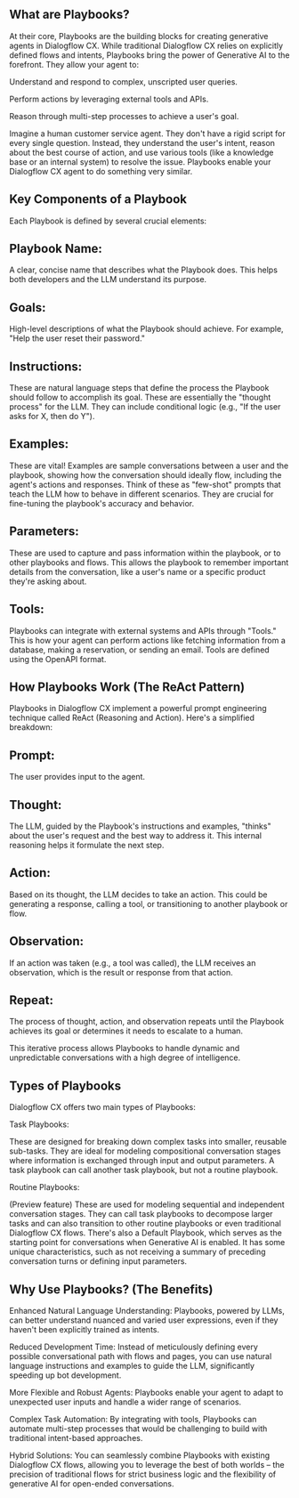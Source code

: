 ## What are Playbooks?

At their core, Playbooks are the building blocks for creating generative agents in Dialogflow CX. While traditional Dialogflow CX relies on explicitly defined flows and intents, Playbooks bring the power of Generative AI to the forefront. They allow your agent to:

 Understand and respond to complex, unscripted user queries.

 Perform actions by leveraging external tools and APIs.

 Reason through multi-step processes to achieve a user's goal.

 Imagine a human customer service agent. They don't have a rigid script for every single question. Instead, they understand the user's intent, reason about the best course of action, 
 and use various tools (like a knowledge base or an internal system) to resolve the issue. Playbooks enable your Dialogflow CX agent to do something very similar.

## Key Components of a Playbook

Each Playbook is defined by several crucial elements:

## Playbook Name: 

A clear, concise name that describes what the Playbook does. This helps both developers and the LLM understand its purpose.

## Goals: 

High-level descriptions of what the Playbook should achieve. For example, "Help the user reset their password."

## Instructions:

These are natural language steps that define the process the Playbook should follow to accomplish its goal. These are essentially the "thought process" for the LLM. They can include conditional logic (e.g., "If the user asks for X, then do Y").

## Examples:

These are vital! Examples are sample conversations between a user and the playbook, showing how the conversation should ideally flow, including the agent's actions and responses. Think of these as "few-shot" prompts that teach the LLM how to behave in different scenarios. They are crucial for fine-tuning the playbook's accuracy and behavior.

## Parameters: 

These are used to capture and pass information within the playbook, or to other playbooks and flows. This allows the playbook to remember important details from the conversation, like a user's name or a specific product they're asking about.

## Tools: 

Playbooks can integrate with external systems and APIs through "Tools." This is how your agent can perform actions like fetching information from a database, making a reservation, or sending an email. Tools are defined using the OpenAPI format.

## How Playbooks Work (The ReAct Pattern)

Playbooks in Dialogflow CX implement a powerful prompt engineering technique called ReAct (Reasoning and Action). Here's a simplified breakdown:

## Prompt: 

The user provides input to the agent.

## Thought: 

The LLM, guided by the Playbook's instructions and examples, "thinks" about the user's request and the best way to address it. This internal reasoning helps it formulate the next step.

## Action: 

Based on its thought, the LLM decides to take an action. This could be generating a response, calling a tool, or transitioning to another playbook or flow.

## Observation: 

If an action was taken (e.g., a tool was called), the LLM receives an observation, which is the result or response from that action.

## Repeat: 

The process of thought, action, and observation repeats until the Playbook achieves its goal or determines it needs to escalate to a human.

This iterative process allows Playbooks to handle dynamic and unpredictable conversations with a high degree of intelligence.

## Types of Playbooks

Dialogflow CX offers two main types of Playbooks:

 Task Playbooks: 

These are designed for breaking down complex tasks into smaller, reusable sub-tasks. They are ideal for modeling compositional conversation stages where information is exchanged through input and output parameters. A task playbook can call another task playbook, but not a routine playbook.

 Routine Playbooks: 

(Preview feature) These are used for modeling sequential and independent conversation stages. They can call task playbooks to decompose larger tasks and can also transition to other routine playbooks or even traditional Dialogflow CX flows.
There's also a Default Playbook, which serves as the starting point for conversations when Generative AI is enabled. It has some unique characteristics, such as not receiving a summary of preceding conversation turns or defining input parameters.

## Why Use Playbooks? (The Benefits)

Enhanced Natural Language Understanding: Playbooks, powered by LLMs, can better understand nuanced and varied user expressions, even if they haven't been explicitly trained as intents.

Reduced Development Time: Instead of meticulously defining every possible conversational path with flows and pages, you can use natural language instructions and examples to guide the LLM, significantly speeding up bot development.

More Flexible and Robust Agents: Playbooks enable your agent to adapt to unexpected user inputs and handle a wider range of scenarios.

Complex Task Automation: By integrating with tools, Playbooks can automate multi-step processes that would be challenging to build with traditional intent-based approaches.

Hybrid Solutions: You can seamlessly combine Playbooks with existing Dialogflow CX flows, allowing you to leverage the best of both worlds – the precision of traditional flows for strict business logic and the flexibility of generative AI for open-ended conversations.

